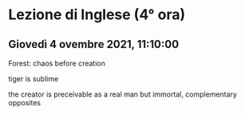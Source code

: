 #  Lezione di Inglese (4° ora)
## Giovedì 4 ovembre 2021, 11:10:00


Forest: chaos before creation


tiger is sublime

the creator is preceivable as a real man but immortal, complementary opposites
<!--stackedit_data:
eyJoaXN0b3J5IjpbLTE5NDQ3OTA2NjVdfQ==
-->